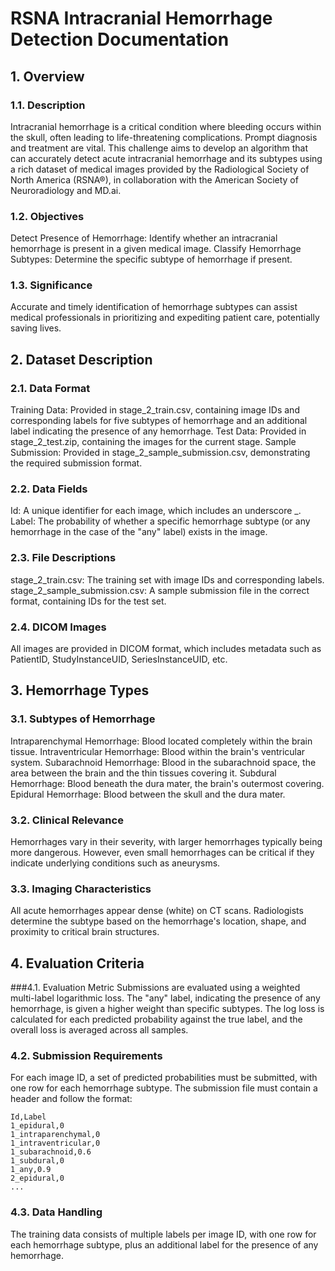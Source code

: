 # RSNA Intracranial Hemorrhage Detection Documentation
## 1. Overview
### 1.1. Description
Intracranial hemorrhage is a critical condition where bleeding occurs within the skull, often leading to life-threatening complications. Prompt diagnosis and treatment are vital. This challenge aims to develop an algorithm that can accurately detect acute intracranial hemorrhage and its subtypes using a rich dataset of medical images provided by the Radiological Society of North America (RSNA®), in collaboration with the American Society of Neuroradiology and MD.ai.

### 1.2. Objectives
Detect Presence of Hemorrhage: Identify whether an intracranial hemorrhage is present in a given medical image.
Classify Hemorrhage Subtypes: Determine the specific subtype of hemorrhage if present.
### 1.3. Significance
Accurate and timely identification of hemorrhage subtypes can assist medical professionals in prioritizing and expediting patient care, potentially saving lives.

## 2. Dataset Description
### 2.1. Data Format
Training Data: Provided in stage_2_train.csv, containing image IDs and corresponding labels for five subtypes of hemorrhage and an additional label indicating the presence of any hemorrhage.
Test Data: Provided in stage_2_test.zip, containing the images for the current stage.
Sample Submission: Provided in stage_2_sample_submission.csv, demonstrating the required submission format.
### 2.2. Data Fields
Id: A unique identifier for each image, which includes an underscore _.
Label: The probability of whether a specific hemorrhage subtype (or any hemorrhage in the case of the "any" label) exists in the image.
### 2.3. File Descriptions
stage_2_train.csv: The training set with image IDs and corresponding labels.
stage_2_sample_submission.csv: A sample submission file in the correct format, containing IDs for the test set.
### 2.4. DICOM Images
All images are provided in DICOM format, which includes metadata such as PatientID, StudyInstanceUID, SeriesInstanceUID, etc.

## 3. Hemorrhage Types
### 3.1. Subtypes of Hemorrhage
Intraparenchymal Hemorrhage: Blood located completely within the brain tissue.
Intraventricular Hemorrhage: Blood within the brain's ventricular system.
Subarachnoid Hemorrhage: Blood in the subarachnoid space, the area between the brain and the thin tissues covering it.
Subdural Hemorrhage: Blood beneath the dura mater, the brain's outermost covering.
Epidural Hemorrhage: Blood between the skull and the dura mater.
### 3.2. Clinical Relevance
Hemorrhages vary in their severity, with larger hemorrhages typically being more dangerous. However, even small hemorrhages can be critical if they indicate underlying conditions such as aneurysms.
### 3.3. Imaging Characteristics
All acute hemorrhages appear dense (white) on CT scans. Radiologists determine the subtype based on the hemorrhage's location, shape, and proximity to critical brain structures.
## 4. Evaluation Criteria
###4.1. Evaluation Metric
Submissions are evaluated using a weighted multi-label logarithmic loss. The "any" label, indicating the presence of any hemorrhage, is given a higher weight than specific subtypes. The log loss is calculated for each predicted probability against the true label, and the overall loss is averaged across all samples.

### 4.2. Submission Requirements
For each image ID, a set of predicted probabilities must be submitted, with one row for each hemorrhage subtype. The submission file must contain a header and follow the format:
```
Id,Label
1_epidural,0
1_intraparenchymal,0
1_intraventricular,0
1_subarachnoid,0.6
1_subdural,0
1_any,0.9
2_epidural,0
...
```

### 4.3. Data Handling
The training data consists of multiple labels per image ID, with one row for each hemorrhage subtype, plus an additional label for the presence of any hemorrhage.
